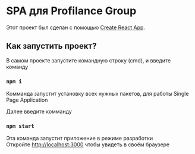 # SPA для Profilance Group

Этот проект был сделан с помощью [Create React App](https://github.com/facebook/create-react-app).

## Как запустить проект? 

В самом проекте запустите командную строку (cmd), и введите команду 

### `npm i`

Комманда запустит установку всех нужных пакетов, для работы Single Page Application

Далее введите комманду

### `npm start`

Эта команда запустит приложение в режиме разработки\
Откройте [http://localhost:3000](http://localhost:3000) чтобы увидеть в своём браузере


